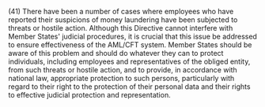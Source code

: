 (41) There have been a number of cases where employees who have reported their suspicions of money laundering have been subjected to threats or hostile action. Although this Directive cannot interfere with Member States' judicial procedures, it is crucial that this issue be addressed to ensure effectiveness of the AML/CFT system. Member States should be aware of this problem and should do whatever they can to protect individuals, including employees and representatives of the obliged entity, from such threats or hostile action, and to provide, in accordance with national law, appropriate protection to such persons, particularly with regard to their right to the protection of their personal data and their rights to effective judicial protection and representation.